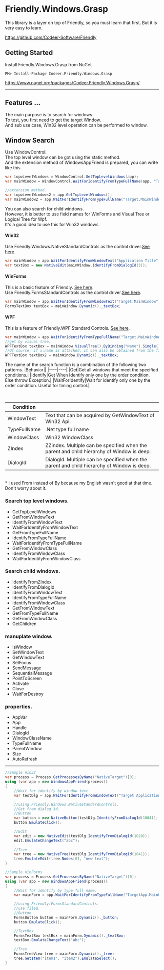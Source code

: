 Friendly.Windows.Grasp
============================

This library is a layer on top of
Friendly, so you must learn that first.
But it is very easy to learn.

https://github.com/Codeer-Software/Friendly

## Getting Started
Install Friendly.Windows.Grasp from NuGet

    PM> Install-Package Codeer.Friendly.Windows.Grasp
https://www.nuget.org/packages/Codeer.Friendly.Windows.Grasp/

***
## Features ...
The main purpose is to search for windows.<br>
To test, you first need to get the target Window.<br>
And sub use case, Win32 level operation can be performed to window.<br>

## Window Search
Use WindowControl.<br>
The top level window can be got using the static method.<br>
And the extension method of WindowsAppFriend is prepared, you can write like this.<br>
```cs  
var topwLevelWindows = WindowControl.GetTopLevelWindows(app);
var mainWindow = WindowControl.WaitForIdentifyFromTypeFullName(app, "Target.MainWindow");

//extension method.
var topwLevelWindows2 = app.GetTopLevelWindows();
var mainWindow2 = app.WaitForIdentifyFromTypeFullName("Target.MainWindow");
```

You can also search for child windows.<br>
However, it is better to use field names for WinForms and Visual Tree or Logical Tree for Wpf.<br>
It's a good idea to use this for Win32 windows.<br>

#### Win32
Use Friendly.Windows.NativeStandardControls as the control driver.[See here](https://github.com/Codeer-Software/Friendly.Windows.NativeStandardControls).
```cs  
var mainWindow = app.WaitForIdentifyFromWindowText("Application Title");
var textBox = new NativeEdit(mainWindow.IdentifyFromDialogId(3));
```

#### WinForms
This is a basic feature of Friendly. [See here](https://github.com/Codeer-Software/Friendly).<br>
Use Friendly.FormsStandardControls as the control driver.[See here](https://github.com/ShinichiIshizuka/Ong.Friendly.FormsStandardControls/stargazers).
```cs  
var mainWindow = app.WaitForIdentifyFromWindowText("Target.MainWindow");
FormsTextBox textBox = mainWindow.Dynamic()._textBox;
```

#### WPF
This is a feature of Friendly.WPF Standard Controls. [See here](https://github.com/Roommetro/Friendly.WPFStandardControls).
```cs  
var mainWindow = app.WaitForIdentifyFromTypeFullName("Target.MainWindow");
//get by visual tree.
WPFTextBox textBox = mainWindow.VisualTree().ByBinding("Name").Single().Dynamic();
//Of course, if x:name is attached, it can also be obtained from the field.
WPFTextBox textBox2 = mainWindow.Dynamic()._textBox;
```

The name of the search function is a combination of the following two patterns.
|Behavior||
|----|----|
|Get|Get all windows that meet the specified conditions.|
|Identify|Get When Identify only one by the order condition. Else thrrow Exception.|
|WaitForIdentify|Wait for identify only one by the order condition. Useful for timing control.|

<br>

|Condition||
|----|----|
|WindowText|Text that can be acquired by GetWindowText of Win32 Api.|
|TypeFullName|.Net type full name|
|WindowClass|Win32 WindowClass|
|ZIndex|ZZindex. Multiple can be specified when the parent and child hierarchy of Window is deep.|
|DialogId|DialogId. Multiple can be specified when the parent and child hierarchy of Window is deep.|

<br>
* I used From instead of By because my English wasn't good at that time. Don't worry about it. 
<br>

### Search top level windows.
* GetTopLevelWindows
* GetFromWindowText
* IdentifyFromWindowText
* WaitForIdentifyFromWindowText
* GetFromTypeFullName
* IdentifyFromTypeFullName
* WaitForIdentifyFromTypeFullName
* GetFromWindowClass
* IdentifyFromWindowClass
* WaitForIdentifyFromWindowClass

### Search child windows.
* IdentifyFromZIndex
* IdentifyFromDialogId
* IdentifyFromWindowText
* IdentifyFromTypeFullName
* IdentifyFromWindowClass
* GetFromWindowText
* GetFromTypeFullName
* GetFromWindowClass
* GetChildren

### manuplate window.
* IsWindow
* SetWindowText
* GetWindowText
* SetFocus
* SendMessage
* SequentialMessage
* PointToScreen
* Activate
* Close
* WaitForDestroy

### properties.
* AppVar
* App
* Handle
* DialogId
* WindowClassName
* TypeFullName
* ParentWindow
* Size
* AutoRefresh
***
```cs  
//Sample Win32 
var process = Process.GetProcessesByName("NativeTarget")[0];  
using (var app = new WindowsAppFriend(process))  
{  
    //Wait for identify by window text.
    var testDlg = app.WaitForIdentifyFromWindowText("Target Application");

    //using Friendly.Windows.NativeStandardControls.
    //Get from dialog id.
    //Button
    var button = new NativeButton(testDlg.IdentifyFromDialogId(1004));
    button.EmulateClick();

    //Edit
    var edit = new NativeEdit(testDlg.IdentifyFromDialogId(1020));
    edit.EmulateChangeText("abc");
    
    //Tree
    var tree = new NativeTree(testDlg.IdentifyFromDialogId(1041));
    tree.EmulateEdit(tree.Nodes[0], "new text"); 
}  
```
```cs  
//Sample WinForms
var process = Process.GetProcessesByName("NativeTarget")[0];  
using (var app = new WindowsAppFriend(process))  
{  
    //Wait for identify by type full name.
    var mainForm = app.WaitForIdentifyFromTypeFullName("TargetApp.MainForm");

    //using Friendly.FormsStandardControls.
    //use filed.
    //Button
    FormsButton button = mainForm.Dynamic()._button;
    button.EmulateClick();

    //TextBox
    FormsTextBox textBox = mainForm.Dynamic()._textBox;
    textBox.EmulateChangeText("abc");
    
    //Tree
    FormsTreeView tree = mainForm.Dynamic()._tree;
    tree.GetItem("item1", "item2").EmulateSelect(); 
}  
```
